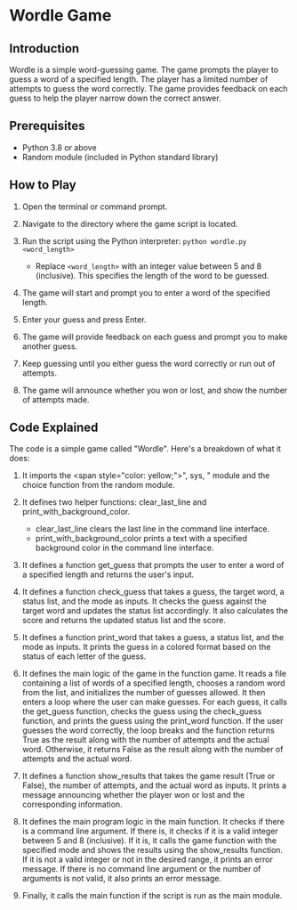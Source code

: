 # Wordle Game

## Introduction
Wordle is a simple word-guessing game. The game prompts the player to guess a word of a specified length. The player has a limited number of attempts to guess the word correctly. The game provides feedback on each guess to help the player narrow down the correct answer.

## Prerequisites
- Python 3.8 or above
- Random module (included in Python standard library)

## How to Play
1. Open the terminal or command prompt.
2. Navigate to the directory where the game script is located.
3. Run the script using the Python interpreter: `python wordle.py <word_length>`
    
    - Replace `<word_length>` with an integer value between 5 and 8 (inclusive). This specifies the length of the word to be guessed.

4. The game will start and prompt you to enter a word of the specified length.
5. Enter your guess and press Enter.
6. The game will provide feedback on each guess and prompt you to make another guess.
7. Keep guessing until you either guess the word correctly or run out of attempts.
8. The game will announce whether you won or lost, and show the number of attempts made.

## Code Explained
The code is a simple game called "Wordle". Here's a breakdown of what it does:

1. It imports the <span style=\"color: yellow;\">", sys, "</span> module and the choice function from the random module.
2. It defines two helper functions: clear_last_line and print_with_background_color.

    - clear_last_line clears the last line in the command line interface.
    - print_with_background_color prints a text with a specified background color in the command line interface.
3. It defines a function get_guess that prompts the user to enter a word of a specified length and returns the user's input.
4. It defines a function check_guess that takes a guess, the target word, a status list, and the mode as inputs. It checks the guess against the target word and updates the status list accordingly. It also calculates the score and returns the updated status list and the score.
5. It defines a function print_word that takes a guess, a status list, and the mode as inputs. It prints the guess in a colored format based on the status of each letter of the guess.
6. It defines the main logic of the game in the function game. It reads a file containing a list of words of a specified length, chooses a random word from the list, and initializes the number of guesses allowed. It then enters a loop where the user can make guesses. For each guess, it calls the get_guess function, checks the guess using the check_guess function, and prints the guess using the print_word function. If the user guesses the word correctly, the loop breaks and the function returns True as the result along with the number of attempts and the actual word. Otherwise, it returns False as the result along with the number of attempts and the actual word.
7. It defines a function show_results that takes the game result (True or False), the number of attempts, and the actual word as inputs. It prints a message announcing whether the player won or lost and the corresponding information.
8. It defines the main program logic in the main function. It checks if there is a command line argument. If there is, it checks if it is a valid integer between 5 and 8 (inclusive). If it is, it calls the game function with the specified mode and shows the results using the show_results function. If it is not a valid integer or not in the desired range, it prints an error message. If there is no command line argument or the number of arguments is not valid, it also prints an error message.
9. Finally, it calls the main function if the script is run as the main module.
